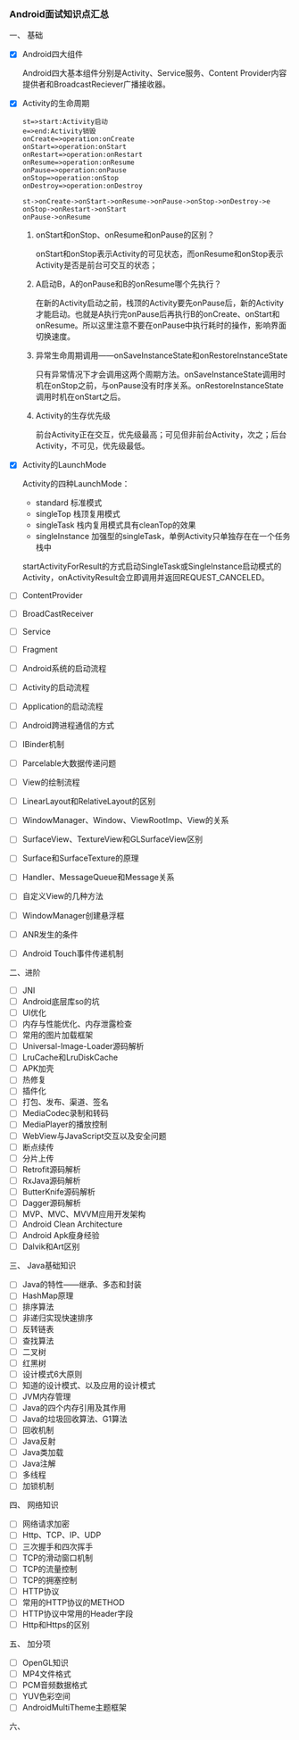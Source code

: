  ### Android面试知识点汇总

一、 基础

- [x] Android四大组件

    Android四大基本组件分别是Activity、Service服务、Content Provider内容提供者和BroadcastReciever广播接收器。

- [x] Activity的生命周期

    ```flow
    st=>start:Activity启动
    e=>end:Activity销毁
    onCreate=>operation:onCreate
    onStart=>operation:onStart
    onRestart=>operation:onRestart
    onResume=>operation:onResume
    onPause=>operation:onPause
    onStop=>operation:onStop
    onDestroy=>operation:onDestroy

    st->onCreate->onStart->onResume->onPause->onStop->onDestroy->e
    onStop->onRestart->onStart
    onPause->onResume

    ```

    1. onStart和onStop、onResume和onPause的区别？

        onStart和onStop表示Activity的可见状态，而onResume和onStop表示Activity是否是前台可交互的状态；

    2. A启动B，A的onPause和B的onResume哪个先执行？

        在新的Activity启动之前，栈顶的Activity要先onPause后，新的Activity才能启动。也就是A执行完onPause后再执行B的onCreate、onStart和onResume。所以这里注意不要在onPause中执行耗时的操作，影响界面切换速度。
    
    3. 异常生命周期调用——onSaveInstanceState和onRestoreInstanceState

        只有异常情况下才会调用这两个周期方法。onSaveInstanceState调用时机在onStop之前，与onPause没有时序关系。onRestoreInstanceState调用时机在onStart之后。

    4. Activity的生存优先级

        前台Activity正在交互，优先级最高；可见但非前台Activity，次之；后台Activity，不可见，优先级最低。


- [x] Activity的LaunchMode

    Activity的四种LaunchMode：    
    * standard   标准模式
    * singleTop  栈顶复用模式
    * singleTask   栈内复用模式具有cleanTop的效果 
    * singleInstance    加强型的singleTask，单例Activity只单独存在在一个任务栈中

    startActivityForResult的方式启动SingleTask或SingleInstance启动模式的Activity，onActivityResult会立即调用并返回REQUEST_CANCELED。

- [ ] ContentProvider
- [ ] BroadCastReceiver
- [ ] Service
- [ ] Fragment
- [ ] Android系统的启动流程
- [ ] Activity的启动流程
- [ ] Application的启动流程
- [ ] Android跨进程通信的方式
- [ ] IBinder机制
- [ ] Parcelable大数据传递问题
- [ ]  View的绘制流程
- [ ]  LinearLayout和RelativeLayout的区别
- [ ] WindowManager、Window、ViewRootImp、View的关系
- [ ] SurfaceView、TextureView和GLSurfaceView区别
- [ ] Surface和SurfaceTexture的原理
- [ ] Handler、MessageQueue和Message关系
- [ ] 自定义View的几种方法
- [ ] WindowManager创建悬浮框
- [ ] ANR发生的条件
- [ ] Android Touch事件传递机制

二、进阶

- [ ] JNI
- [ ] Android底层库so的坑
- [ ] UI优化
- [ ] 内存与性能优化、内存泄露检查
- [ ] 常用的图片加载框架
- [ ] Universal-Image-Loader源码解析
- [ ] LruCache和LruDiskCache
- [ ]  APK加壳
- [ ] 热修复
- [ ] 插件化
- [ ] 打包、发布、渠道、签名
- [ ] MediaCodec录制和转码
- [ ] MediaPlayer的播放控制
- [ ] WebView与JavaScript交互以及安全问题
- [ ] 断点续传
- [ ] 分片上传
- [ ] Retrofit源码解析
- [ ] RxJava源码解析
- [ ] ButterKnife源码解析
- [ ] Dagger源码解析
- [ ] MVP、MVC、MVVM应用开发架构
- [ ] Android Clean Architecture
- [ ] Android Apk瘦身经验
- [ ] Dalvik和Art区别

三、 Java基础知识

- [ ] Java的特性——继承、多态和封装
- [ ] HashMap原理
- [ ] 排序算法
- [ ] 非递归实现快速排序
- [ ] 反转链表
- [ ] 查找算法
- [ ] 二叉树
- [ ] 红黑树
- [ ] 设计模式6大原则
- [ ] 知道的设计模式、以及应用的设计模式
- [ ] JVM内存管理
- [ ] Java的四个内存引用及其作用
- [ ] Java的垃圾回收算法、G1算法
- [ ] 回收机制
- [ ] Java反射
- [ ] Java类加载
- [ ] Java注解
- [ ] 多线程
- [ ] 加锁机制

四、 网络知识

- [ ] 网络请求加密
- [ ] Http、TCP、IP、UDP
- [ ] 三次握手和四次挥手
- [ ] TCP的滑动窗口机制
- [ ] TCP的流量控制
- [ ] TCP的拥塞控制
- [ ] HTTP协议
- [ ] 常用的HTTP协议的METHOD
- [ ] HTTP协议中常用的Header字段
- [ ] Http和Https的区别

五、 加分项

- [ ] OpenGL知识
- [ ] MP4文件格式
- [ ] PCM音频数据格式
- [ ] YUV色彩空间
- [ ] AndroidMultiTheme主题框架

六、